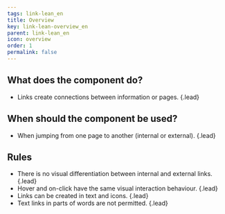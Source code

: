 ```yaml
---
tags: link-lean_en
title: Overview
key: link-lean-overview_en
parent: link-lean_en
icon: overview
order: 1
permalink: false  
---
```


## What does the component do?
* Links create connections between information or pages. {.lead}

## When should the component be used?
* When jumping from one page to another (internal or external). {.lead}

## Rules
* There is no visual differentiation between internal and external links. {.lead}
* Hover and on-click have the same visual interaction behaviour. {.lead}
* Links can be created in <sbb-link variant="inline" type="button" href="/en/design-system/lean/basics/text">text</sbb-link> and <sbb-link variant="inline" type="button" href="/en/design-system/lean/basics/icon">icons</sbb-link>. {.lead}
* Text links in parts of words are not permitted. {.lead}